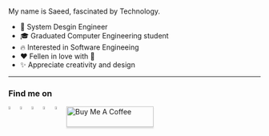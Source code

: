 ###  
My name is Saeed, fascinated by Technology.



- 📱 System Desgin Engineer
- 🎓 Graduated Computer Engineering student
- 🔥 Interested in Software Engineeing
- ❤️ Fellen in love with  
- ✨ Appreciate creativity and design 

---

### Find me on

<p align="left">    
   <a href="mailto:saeedallgray@gmail.com">
        <img align="left" 
             alt="Mail" 
             title="Mail"
             width="4%" 
             src="https://cdn0.iconfinder.com/data/icons/apple-apps/100/Apple_Mail-512.png">
    </a>
  
  <a href="https://www.linkedin.com/in/Saeed-All-Gharaee">
        <img align="left" 
             alt="linkedin" 
             title="LinkedIn"
             width="4%" 
             src="https://cdn1.iconfinder.com/data/icons/social-networks-15/512/LinkedIn_social_network_logo-1024.png">
    </a>
    
  <a href="https://twitter.com/saeed_all_gray/">
      <img align="left" 
           alt="twitter" 
           title="Twitter"
           width="4%" 
           src="https://cdn4.iconfinder.com/data/icons/social-media-flat-7/64/Social-media_Twitter-1024.png">
    </a>
   
  
   <a href="https://medium.com/@TheUnitedTwins/">
      <img align="left" 
           alt="twitter" 
           title="Twitter"
           width="4%" 
           src="https://cdn2.iconfinder.com/data/icons/social-media-2285/512/1_Medium_colored_svg-512.png">
    </a>
  
  <a href="https://create.arduino.cc/projecthub/saeed_all_gray">
      <img align="left" 
           alt="Arduino" 
           title="Arduino"
           width="4%" 
           src="https://cdn4.iconfinder.com/data/icons/big-data-free/32/Data-08-256.png">
    </a>
    
   <a href="https://www.buymeacoffee.com/saeedallgray">
  <img src="https://www.buymeacoffee.com/assets/img/custom_images/orange_img.png" 
       alt="Buy Me A Coffee" 
       style="height: 41px !important;width: 174px !important;box-shadow: 0px 3px 2px 0px rgba(190, 190, 190, 0.5) !important;-webkit-box-shadow: 0px 3px 2px 0px rgba(190, 190, 190, 0.5) !important;">
</a>
    
</p>

</br>
</br>
